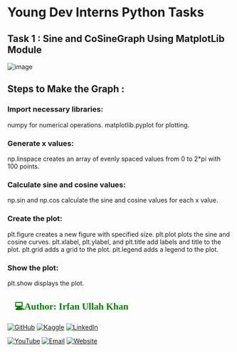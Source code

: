 # Young Dev Interns Python Tasks
## Task 1 :  **Sine and CoSineGraph Using MatplotLib Module**
![image](https://github.com/user-attachments/assets/1c63be10-1a27-461c-ac15-903b9e8f8a29)

## Steps to Make the Graph :

### Import necessary libraries:

numpy for numerical operations.
matplotlib.pyplot for plotting.

### Generate x values:

np.linspace creates an array of evenly spaced values from 0 to 2*pi with 100 points.

### Calculate sine and cosine values:

np.sin and np.cos calculate the sine and cosine values for each x value.

### Create the plot:

plt.figure creates a new figure with specified size.
plt.plot plots the sine and cosine curves.
plt.xlabel, plt.ylabel, and plt.title add labels and title to the plot.
plt.grid adds a grid to the plot.
plt.legend adds a legend to the plot.

### Show the plot:

plt.show displays the plot.

<h2 style="font-family: 'poppins'; font-weight: bold; color: Green;">👨💻Author: Irfan Ullah Khan</h2>

[![GitHub](https://img.shields.io/badge/GitHub-Profile-blue?style=for-the-badge&logo=github)](https://github.com/programmarself) 
[![Kaggle](https://img.shields.io/badge/Kaggle-Profile-blue?style=for-the-badge&logo=kaggle)](https://www.kaggle.com/programmarself) 
[![LinkedIn](https://img.shields.io/badge/LinkedIn-Profile-blue?style=for-the-badge&logo=linkedin)](https://www.linkedin.com/in/irfan-ullah-khan-4a2871208/)  

[![YouTube](https://img.shields.io/badge/YouTube-Profile-red?style=for-the-badge&logo=youtube)](https://www.youtube.com/@irfanullahkhan7748) 
[![Email](https://img.shields.io/badge/Email-Contact%20Me-red?style=for-the-badge&logo=email)](mailto:programmarself@gmail.com)
[![Website](https://img.shields.io/badge/Website-Contact%20Me-red?style=for-the-badge&logo=website)](https://flowcv.me/ikm)
